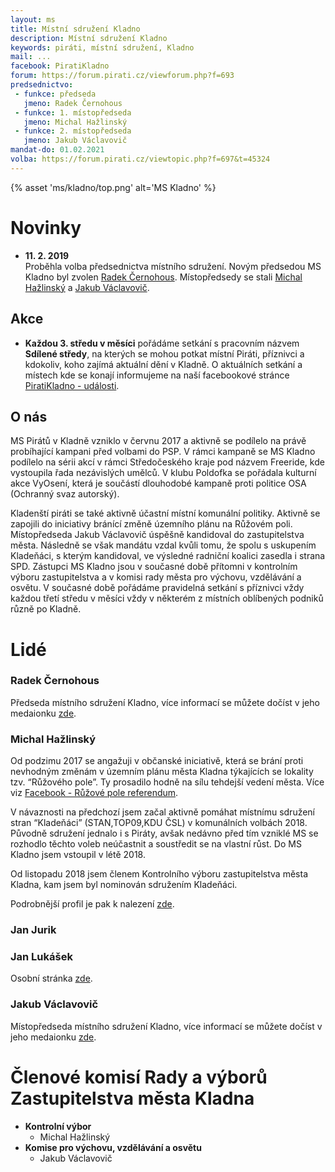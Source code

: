 ```yaml
---
layout: ms
title: Místní sdružení Kladno
description: Místní sdružení Kladno
keywords: piráti, místní sdružení, Kladno
mail: ...
facebook: PiratiKladno
forum: https://forum.pirati.cz/viewforum.php?f=693
predsednictvo:
 - funkce: předseda
   jmeno: Radek Černohous
 - funkce: 1. místopředseda
   jmeno: Michal Hažlinský
 - funkce: 2. místopředseda
   jmeno: Jakub Václavovič
mandat-do: 01.02.2021
volba: https://forum.pirati.cz/viewtopic.php?f=697&t=45324
---
```

{% asset 'ms/kladno/top.png' alt='MS Kladno' %}


# Novinky

* **11. 2. 2019**  
Proběhla volba předsednictva místního sdružení. Novým předsedou MS Kladno byl zvolen <a href="https://wiki.pirati.cz/lide/radek_cernohous">Radek Černohous</a>. Místopředsedy se stali <a href="https://wiki.pirati.cz/lide/michal_hazlinsky">Michal Hažlinský</a> a <a href="https://wiki.pirati.cz/lide/jakub_vaclavovic">Jakub Václavovič</a>.  

## Akce
* **Každou 3. středu v měsíci** 
pořádáme setkání s pracovním názvem **Sdílené středy**, na kterých se mohou potkat místní Piráti, příznivci a kdokoliv, koho zajímá aktuální dění v Kladně. O aktuálních setkání a místech kde se konají informujeme na naší facebookové stránce [PiratiKladno - události](https://www.facebook.com/pg/PiratiKladno/events/).

## O nás
MS Pirátů v Kladně vzniklo v červnu 2017 a aktivně se podílelo na právě probíhající kampani před volbami do PSP. V rámci kampaně se MS Kladno podílelo na sérii akcí v rámci Středočeského kraje pod názvem Freeride, kde vystoupila řada nezávislých umělců. V klubu Poldofka se pořádala kulturní akce VyOsení, která je součástí dlouhodobé kampaně proti politice OSA (Ochranný svaz autorský). 

Kladenští piráti se také aktivně účastní místní komunální politiky. Aktivně se zapojili do iniciativy bránící změně územního plánu na Růžovém poli. Místopředseda Jakub Václavovič úspěšně kandidoval do zastupitelstva města. Následně se však mandátu vzdal kvůli tomu, že spolu s uskupením Kladeňáci, s kterým kandidoval, ve výsledné radniční koalici zasedla i strana SPD. Zástupci MS Kladno jsou v současné době přítomni v kontrolním výboru zastupitelstva a v komisi rady města pro výchovu, vzdělávání a osvětu. 
V současné době pořádáme pravidelná setkání s příznivci vždy každou třetí středu v měsíci vždy v některém z místních oblíbených podniků různě po Kladně.

# Lidé
### Radek Černohous
Předseda místního sdružení Kladno, více informací se můžete dočíst v jeho medaionku <a href="https://wiki.pirati.cz/lide/radek_cernohous">zde</a>.

### Michal Hažlinský
Od podzimu 2017 se angažuji v občanské iniciativě, která se brání proti nevhodným změnám v územním plánu města Kladna týkajících se lokality tzv. “Růžového pole”. Ty prosadilo hodně na sílu tehdejší vedení města. Více viz [Facebook - Růžové pole referendum](https://www.facebook.com/ruzovepolereferendum/).

V návaznosti na předchozí jsem začal aktivně pomáhat místnímu sdružení stran “Kladeňáci” (STAN,TOP09,KDU ČSL) v komunálních volbách 2018. Původně sdružení jednalo i s Piráty, avšak nedávno před tím vzniklé MS se rozhodlo těchto voleb neúčastnit a soustředit se na vlastní růst. Do MS Kladno jsem vstoupil v létě 2018.

Od listopadu 2018 jsem členem Kontrolního výboru zastupitelstva města Kladna, kam jsem byl nominován sdružením Kladeňáci.

Podrobnější profil je pak k nalezení [zde](https://wiki.pirati.cz/lide/michal_hazlinsky).

### Jan Jurik

### Jan Lukášek
Osobní stránka <a href="https://wiki.pirati.cz/lide/jan_lukasek">zde</a>.

### Jakub Václavovič
Místopředseda místního sdružení Kladno, více informací se můžete dočíst v jeho medaionku <a href="https://wiki.pirati.cz/lide/jakub_vaclavovic">zde</a>.

# Členové komisí Rady a výborů Zastupitelstva města Kladna 

* **Kontrolní výbor**
  * Michal Hažlinský
* **Komise pro výchovu, vzdělávání a osvětu**
  * Jakub Václavovič
